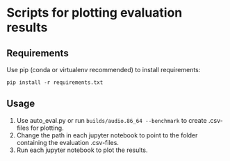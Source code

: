 # Scripts for plotting evaluation results

## Requirements

Use pip (conda or virtualenv recommended) to install requirements:

`pip install -r requirements.txt`

## Usage

1. Use auto_eval.py or run ``builds/audio.86_64 --benchmark`` to create .csv-files for plotting.
2. Change the path in each jupyter notebook to point to the folder containing the evaluation .csv-files.
3. Run each jupyter notebook to plot the results.